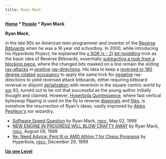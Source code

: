```yaml
---
title: Ryan Mack
---
```

**[Home](Home "Home") \* [People](People "People") \* Ryan Mack**


**Ryan Mack**,  

in the late 90s an American teen programmer and inventor of the [Reverse Bitboards](Reverse_Bitboards "Reverse Bitboards") when he was a 16 year old schoolboy. In 2000, while introducing his *Hyperbola Project*, he explained the [x XOR (x - 2)](Subtracting_a_Rook_from_a_Blocking_Piece#oxoro2r "Subtracting a Rook from a Blocking Piece") [bit-twiddling](Bit-Twiddling "Bit-Twiddling") trick as the basic idea of Reverse Bitboards, essentially [subtracting a rook from a blocking piece](Subtracting_a_Rook_from_a_Blocking_Piece "Subtracting a Rook from a Blocking Piece"), where the changed bits masked on a line remain the sliding [ray-attacks](On_an_empty_Board#RayAttacks "On an empty Board") in [positive](On_an_empty_Board#PositiveRays "On an empty Board") [ray-directions](Rays#RayDirections "Rays"). His idea to keep a [reversed or 180 degree rotated](Flipping_Mirroring_and_Rotating#Rotationby180degrees "Flipping Mirroring and Rotating") [occupancy](Occupancy "Occupancy") to apply the same trick for [negative](On_an_empty_Board#NegativeRays "On an empty Board") ray-directions to yield reversed attack bitboards, either requiring bitboard reversal or disjoint [serialization](Bitboard_Serialization "Bitboard Serialization") with reversion in the square centric world by [xor](General_Setwise_Operations#ExclusiveOr "General Setwise Operations") 63, turned out to be not that successful as the young author initially thought and claimed. However, [Hyperbola Quintessence](Hyperbola_Quintessence "Hyperbola Quintessence"), where fast vertical byteswap flipping is used on the fly to reverse [diagonals](Diagonals "Diagonals") and [files](Files "Files"), is somehow the resurrection of Ryan's ideas, vastly improved by [Aleks Peshkov's](Aleks_Peshkov "Aleks Peshkov") xor wizardry.






* [Software Speed Question](https://groups.google.com/d/msg/rec.games.chess.computer/DyRXuLL37q8/gFPq_JQGRQoJ) by Ryan Mack, [rgcc](Computer_Chess_Forums "Computer Chess Forums"), May 02, 1998
* [NEW ENGINE IN PROGRESS WILL BLOW CRAFTY AWAY](https://groups.google.com/d/msg/rec.games.chess.computer/UZwoz0ubwVo/ys-MW8rQCEUJ) by Ryan Mack, [rgcc](Computer_Chess_Forums "Computer Chess Forums"), August 08, 1999
* [Re: Need Advice: Pent III or AMD Athlon ? for Chess Programs](https://groups.google.com/d/msg/rec.games.chess.computer/eLB67qqGjpY/7Pe5nt2NVAUJ) by Hyperbola, [rgcc](Computer_Chess_Forums "Computer Chess Forums"), December 29, 1999


**[Up one Level](People "People")**







 
